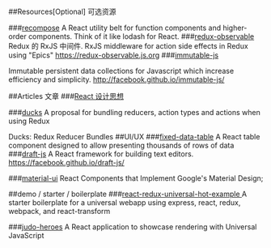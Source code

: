 #
##Resources[Optional] 可选资源

###[recompose](https://github.com/acdlite/recompose)
 A React utility belt for function components and higher-order components. Think of it like lodash for React.
###[redux-observable ](https://github.com/redux-observable/redux-observable)
Redux 的 RxJS 中间件.
RxJS middleware for action side effects in Redux using "Epics" <https://redux-observable.js.org>
###[immutable-js](https://github.com/facebook/immutable-js/)

Immutable persistent data collections for Javascript which increase efficiency and simplicity. http://facebook.github.io/immutable-js/

##Articles  文章
###[React 设计思想](https://github.com/react-guide/react-basic)

###[ducks](https://github.com/erikras/ducks-modular-redux)
A proposal for bundling reducers, action types and actions when using Redux

  Ducks: Redux Reducer Bundles
##UI/UX
###[fixed-data-table](https://github.com/facebook/fixed-data-table)
A React table component designed to allow presenting thousands of rows of data
###[draft-js](https://github.com/facebook/draft-js)
A React framework for building text editors. https://facebook.github.io/draft-js/

###[material-ui](https://github.com/callemall/material-ui)
React Components that Implement Google's Material Design;

##demo / starter / boilerplate
###[react-redux-universal-hot-example ](https://github.com/erikras/react-redux-universal-hot-example)
A starter boilerplate for a universal webapp using express, react, redux, webpack, and react-transform

###[judo-heroes](https://github.com/lmammino/judo-heroes)
A React application to showcase rendering with Universal JavaScript






